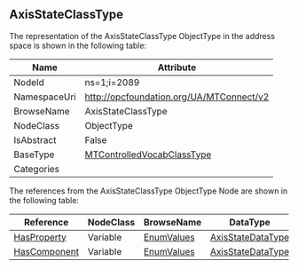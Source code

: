 <!-- objecttype -->
## AxisStateClassType
  
<!-- end of text -->
The representation of the AxisStateClassType ObjectType in the address space is shown in the following table:  

|Name|Attribute|
|---|---|
|NodeId|ns=1;i=2089|
|NamespaceUri|http://opcfoundation.org/UA/MTConnect/v2|
|BrowseName|AxisStateClassType|
|NodeClass|ObjectType|
|IsAbstract|False|
|BaseType|[MTControlledVocabClassType](../../ObjectTypes/MTControlledVocabClassType/readme.md)|
|Categories||

The references from the AxisStateClassType ObjectType Node are shown in the following table:  

|Reference|NodeClass|BrowseName|DataType|TypeDefinition|ModellingRule|
|---|---|---|---|---|---|
|[HasProperty](../../../Core/Part3/ReferenceTypes/HasProperty/readme.md)|Variable|[EnumValues](#EnumValues)|[AxisStateDataType](../../DataTypes/AxisStateDataType/readme.md)|[AxisStateDataType](../../DataTypes/AxisStateDataType/readme.md)|[Mandatory](../../../Core/Objects/Mandatory/readme.md)|
|[HasComponent](../../../Core/Part3/ReferenceTypes/HasComponent/readme.md)|Variable|[EnumValues](#EnumValues)|[AxisStateDataType](../../DataTypes/AxisStateDataType/readme.md)|[AxisStateDataType](../../DataTypes/AxisStateDataType/readme.md)|[Mandatory](../../../Core/Objects/Mandatory/readme.md)|


